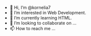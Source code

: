 - 👋 Hi, I’m @kornelia7
- 👀 I’m interested in Web Development.
- 🌱 I’m currently learning HTML.
- 💞️ I’m looking to collaborate on ...
- 📫 How to reach me ...

<!---
kornelia7/kornelia7 is a ✨ special ✨ repository because its `README.md` (this file) appears on your GitHub profile.
You can click the Preview link to take a look at your changes.
--->
